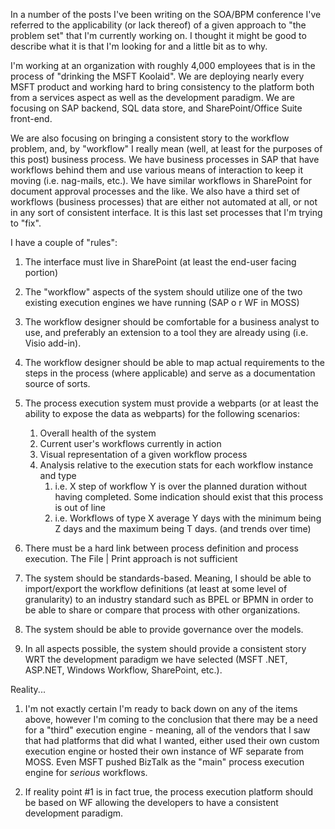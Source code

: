 In a number of the posts I've been writing on the SOA/BPM conference I've referred to the applicability (or lack
thereof) of a given approach to "the problem set" that I'm currently working on. I thought it might be good to
describe what it is that I'm looking for and a little bit as to why.

I'm working at an organization with roughly 4,000 employees that is in the process of "drinking the MSFT Koolaid". We
are deploying nearly every MSFT product and working hard to bring consistency to the platform both from a services
aspect as well as the development paradigm. We are focusing on SAP backend, SQL data store, and SharePoint/Office
Suite front-end.

We are also focusing on bringing a consistent story to the workflow problem, and, by "workflow" I really mean (well,
at least for the purposes of this post) business process. We have business processes in SAP that have workflows behind
them and use various means of interaction to keep it moving (i.e. nag-mails, etc.). We have similar workflows in
SharePoint for document approval processes and the like. We also have a third set of workflows (business processes)
that are either not automated at all, or not in any sort of consistent interface. It is this last set processes that
I'm trying to "fix".

I have a couple of "rules":

1. The interface must live in SharePoint (at least the end-user facing portion)

2. The "workflow" aspects of the system should utilize one of the two existing execution engines we have running (SAP o
r WF in MOSS)

3. The workflow designer should be comfortable for a business analyst to use, and preferably an extension to a tool
they are already using (i.e. Visio add-in).

4. The workflow designer should be able to map actual requirements to the steps in the process (where applicable) and
serve as a documentation source of sorts.

5. The process execution system must provide a webparts (or at least the ability to expose the data as webparts) for
the following scenarios:
   1. Overall health of the system
   2. Current user's workflows currently in action
   3. Visual representation of a given workflow process
   4. Analysis relative to the execution stats for each workflow instance and type
      1. i.e. X step of workflow Y is over the planned duration without having completed. Some indication should exist
      that this process is out of line
      2. i.e. Workflows of type X average Y days with the minimum being Z days and the maximum being T days. (and
      trends over time)

6. There must be a hard link between process definition and process execution. The File | Print approach is not
sufficient

7. The system should be standards-based. Meaning, I should be able to import/export the workflow definitions (at least
at some level of granularity) to an industry standard such as BPEL or BPMN in order to be able to share or compare
that process with other organizations.

8. The system should be able to provide governance over the models.

9. In all aspects possible, the system should provide a consistent story WRT the development paradigm we have selected
(MSFT .NET, ASP.NET, Windows Workflow, SharePoint, etc.).

Reality...

1. I'm not exactly certain I'm ready to back down on any of the items above, however I'm coming to the conclusion that
there may be a need for a "third" execution engine - meaning, all of the vendors that I saw that had platforms that
did what I wanted, either used their own custom execution engine or hosted their own instance of WF separate from MOSS.
Even MSFT pushed BizTalk as the "main" process execution engine for *serious* workflows.

2. If reality point #1 is in fact true, the process execution platform should be based on WF allowing the developers
to have a consistent development paradigm.